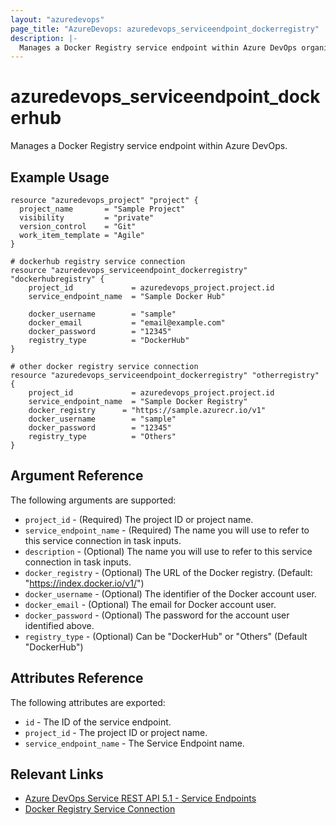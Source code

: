 ```yaml
---
layout: "azuredevops"
page_title: "AzureDevops: azuredevops_serviceendpoint_dockerregistry"
description: |-
  Manages a Docker Registry service endpoint within Azure DevOps organization.
---
```


# azuredevops_serviceendpoint_dockerhub
Manages a Docker Registry service endpoint within Azure DevOps.

## Example Usage

```hcl
resource "azuredevops_project" "project" {
  project_name       = "Sample Project"
  visibility         = "private"
  version_control    = "Git"
  work_item_template = "Agile"
}

# dockerhub registry service connection
resource "azuredevops_serviceendpoint_dockerregistry" "dockerhubregistry" {
	project_id             = azuredevops_project.project.id
	service_endpoint_name  = "Sample Docker Hub"

    docker_username        = "sample"
    docker_email           = "email@example.com" 
    docker_password        = "12345"
    registry_type          = "DockerHub"
}

# other docker registry service connection
resource "azuredevops_serviceendpoint_dockerregistry" "otherregistry" {
	project_id             = azuredevops_project.project.id
	service_endpoint_name  = "Sample Docker Registry"
    docker_registry      = "https://sample.azurecr.io/v1"
    docker_username        = "sample"
    docker_password        = "12345"
    registry_type          = "Others"
}
```

## Argument Reference

The following arguments are supported:

* `project_id` - (Required) The project ID or project name.
* `service_endpoint_name` - (Required) The name you will use to refer to this service connection in task inputs.
* `description` - (Optional) The name you will use to refer to this service connection in task inputs.
* `docker_registry` - (Optional) The URL of the Docker registry. (Default: "https://index.docker.io/v1/")
* `docker_username` - (Optional) The identifier of the Docker account user.
* `docker_email` - (Optional) The email for Docker account user.
* `docker_password` - (Optional) The password for the account user identified above.
* `registry_type` - (Optional) Can be "DockerHub" or "Others" (Default "DockerHub")

## Attributes Reference

The following attributes are exported:

* `id` - The ID of the service endpoint.
* `project_id` - The project ID or project name.
* `service_endpoint_name` - The Service Endpoint name.

## Relevant Links
* [Azure DevOps Service REST API 5.1 - Service Endpoints](https://docs.microsoft.com/en-us/rest/api/azure/devops/serviceendpoint/endpoints?view=azure-devops-rest-5.1)
* [Docker Registry Service Connection](https://docs.microsoft.com/en-us/azure/devops/pipelines/library/service-endpoints?view=azure-devops&tabs=yaml#sep-docreg)
